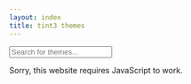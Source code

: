 ```yaml
---
layout: index
title: tint3 themes
---
```


<input id="search" type="text" placeholder="Search for themes...">

<ul id="themes" class="flex gallery two four-500"></ul>

<noscript>
  Sorry, this website requires JavaScript to work.
</noscript>
